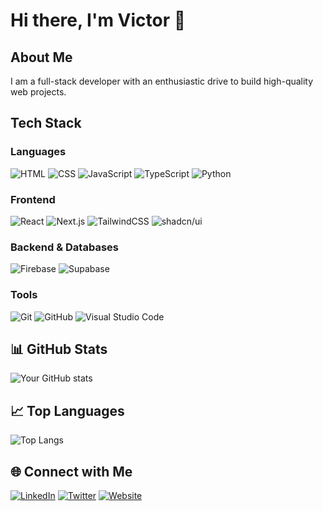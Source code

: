 # Hi there, I'm Victor 👋

## About Me

I am a full-stack developer with an enthusiastic drive to build high-quality web projects.

## Tech Stack

### Languages
![HTML](https://img.shields.io/badge/HTML-E34F26?style=for-the-badge&logo=html5&logoColor=white) 
![CSS](https://img.shields.io/badge/CSS-1572B6?style=for-the-badge&logo=css3&logoColor=white) 
![JavaScript](https://img.shields.io/badge/JavaScript-F7DF1E?style=for-the-badge&logo=javascript&logoColor=black) 
![TypeScript](https://img.shields.io/badge/TypeScript-007ACC?style=for-the-badge&logo=typescript&logoColor=white) 
![Python](https://img.shields.io/badge/Python-3670A0?style=for-the-badge&logo=python&logoColor=ffdd54)

### Frontend
![React](https://img.shields.io/badge/React-20232A?style=for-the-badge&logo=react&logoColor=61DAFB) 
![Next.js](https://img.shields.io/badge/Next.js-000000?style=for-the-badge&logo=nextdotjs&logoColor=white) 
![TailwindCSS](https://img.shields.io/badge/TailwindCSS-38B2AC?style=for-the-badge&logo=tailwind-css&logoColor=white) 
![shadcn/ui](https://img.shields.io/badge/shadcn/ui-000000?style=for-the-badge&logo=shadcn&logoColor=white)

### Backend & Databases
![Firebase](https://img.shields.io/badge/Firebase-FFCA28?style=for-the-badge&logo=firebase&logoColor=black) 
![Supabase](https://img.shields.io/badge/Supabase-3ECF8E?style=for-the-badge&logo=supabase&logoColor=white)

### Tools
![Git](https://img.shields.io/badge/Git-F05033?style=for-the-badge&logo=git&logoColor=white) 
![GitHub](https://img.shields.io/badge/GitHub-181717?style=for-the-badge&logo=github&logoColor=white) 
![Visual Studio Code](https://img.shields.io/badge/Visual_Studio_Code-0078D4?style=for-the-badge&logo=visual-studio-code&logoColor=white)

## 📊 GitHub Stats

![Your GitHub stats](https://github-readme-stats.vercel.app/api?username=victoribironke&show_icons=true&theme=dark)

## 📈 Top Languages

![Top Langs](https://github-readme-stats.vercel.app/api/top-langs/?username=victoribironke&layout=compact&theme=dark)

## 🌐 Connect with Me

[![LinkedIn](https://img.shields.io/badge/LinkedIn-black?style=for-the-badge&logo=linkedin)](https://linkedin.com/in/victor-ibironke)
[![Twitter](https://img.shields.io/badge/Twitter-black?style=for-the-badge&logo=x)](https://twitter.com/victoribironke_)
[![Website](https://img.shields.io/badge/Portfolio-black?style=for-the-badge&logo=google-chrome)](https://victoribironke.com)
